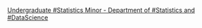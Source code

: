 [Undergraduate #Statistics Minor - Department of #Statistics and #DataScience](https://qi.tc/qi/118752)